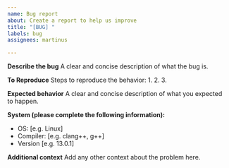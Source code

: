 ```yaml
---
name: Bug report
about: Create a report to help us improve
title: "[BUG] "
labels: bug
assignees: martinus

---
```


**Describe the bug**
A clear and concise description of what the bug is.

**To Reproduce**
Steps to reproduce the behavior:
1.
2.
3.

**Expected behavior**
A clear and concise description of what you expected to happen.

**System (please complete the following information):**
 - OS: [e.g. Linux]
 - Compiler: [e.g. clang++, g++]
 - Version [e.g. 13.0.1]

**Additional context**
Add any other context about the problem here.
